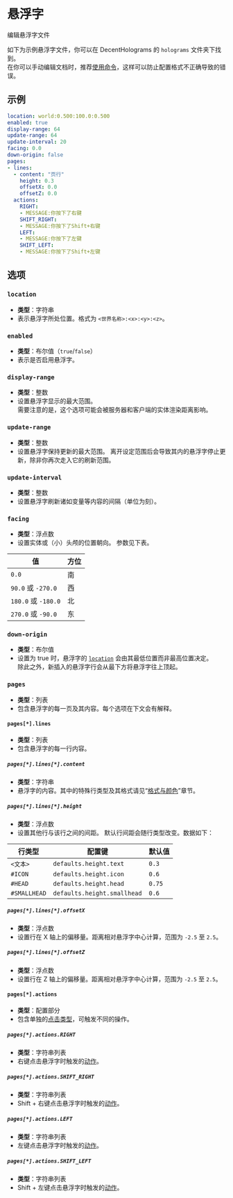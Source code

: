 # 悬浮字
编辑悬浮字文件

如下为示例悬浮字文件，你可以在 DecentHolograms 的 `holograms` 文件夹下找到。  
在你可以手动编辑文档时，推荐[使用命令](general.commands.md)，这样可以防止配置格式不正确导致的错误。

## 示例

``` YAML [hologram.yml]
location: world:0.500:100.0:0.500
enabled: true
display-range: 64
update-range: 64
update-interval: 20
facing: 0.0
down-origin: false
pages:
- lines:
  - content: "页行"
    height: 0.3
    offsetX: 0.0
    offsetZ: 0.0
  actions:
    RIGHT:
    - MESSAGE:你按下了右键
    SHIFT_RIGHT:
    - MESSAGE:你按下了Shift+右键
    LEFT:
    - MESSAGE:你按下了左键
    SHIFT_LEFT:
    - MESSAGE:你按下了Shift+左键
```

## 选项

### `location`

* **类型**：字符串
* 表示悬浮字所处位置。格式为 `<世界名称>:<x>:<y>:<z>`。

### `enabled`

* **类型**：布尔值（`true`/`false`）
* 表示是否启用悬浮字。

### `display-range`

* **类型**：整数
* 设置悬浮字显示的最大范围。  
  需要注意的是，这个选项可能会被服务器和客户端的实体渲染距离影响。

### `update-range`

* **类型**：整数
* 设置悬浮字保持更新的最大范围。
  离开设定范围后会导致其内的悬浮字停止更新，除非你再次走入它的刷新范围。

### `update-interval`

* **类型**：整数
* 设置悬浮字刷新诸如变量等内容的间隔（单位为刻）。

### `facing`

* **类型**：浮点数
* 设置实体或（小）头颅的位置朝向。
  参数见下表。

|值|方位|
|---|---|
|`0.0`|南|
|`90.0` 或 `-270.0`|西|
|`180.0` 或 `-180.0`|北|
|`270.0` 或 `-90.0`|东|

### `down-origin`

* **类型**：布尔值
* 设置为 true 时，悬浮字的 [`location`](#location) 会由其最低位置而非最高位置决定。  
  除此之外，新插入的悬浮字行会从最下方将悬浮字往上顶起。

### `pages`

* **类型**：列表
* 包含悬浮字的每一页及其内容。每个选项在下文会有解释。

#### `pages[*].lines`

* **类型**：列表
* 包含悬浮字的每一行内容。

##### `pages[*].lines[*].content`

* **类型**：字符串
* 悬浮字的内容。其中的特殊行类型及其格式请见“[格式与颜色](general.formats-colors.md)”章节。

##### `pages[*].lines[*].height`

* **类型**：浮点数
* 设置其他行与该行之间的间距。
  默认行间距会随行类型改变。数据如下：

|行类型|配置键|默认值|
|---|---|---|
|`<文本>`|`defaults.height.text`|`0.3`|
|`#ICON`|`defaults.height.icon`|`0.6`|
|`#HEAD`|`defaults.height.head`|`0.75`|
|`#SMALLHEAD`|`defaults.height.smallhead`|`0.6`|

##### `pages[*].lines[*].offsetX`

* **类型**：浮点数
* 设置行在 X 轴上的偏移量。距离相对悬浮字中心计算，范围为 `-2.5` 至 `2.5`。

##### `pages[*].lines[*].offsetZ`

* **类型**：浮点数
* 设置行在 Z 轴上的偏移量。距离相对悬浮字中心计算，范围为 `-2.5` 至 `2.5`。

#### `pages[*].actions`

* **类型**：配置部分
* 包含单独的[点击类型](general.actions.md#点击类型)，可触发不同的操作。

##### `pages[*].actions.RIGHT`

* **类型**：字符串列表
* 右键点击悬浮字时触发的[动作](general.actions.md)。

##### `pages[*].actions.SHIFT_RIGHT`

* **类型**：字符串列表
* Shift + 右键点击悬浮字时触发的[动作](general.actions.md)。

##### `pages[*].actions.LEFT`

* **类型**：字符串列表
* 左键点击悬浮字时触发的[动作](general.actions.md)。

##### `pages[*].actions.SHIFT_LEFT`

* **类型**：字符串列表
* Shift + 左键点击悬浮字时触发的[动作](general.actions.md)。